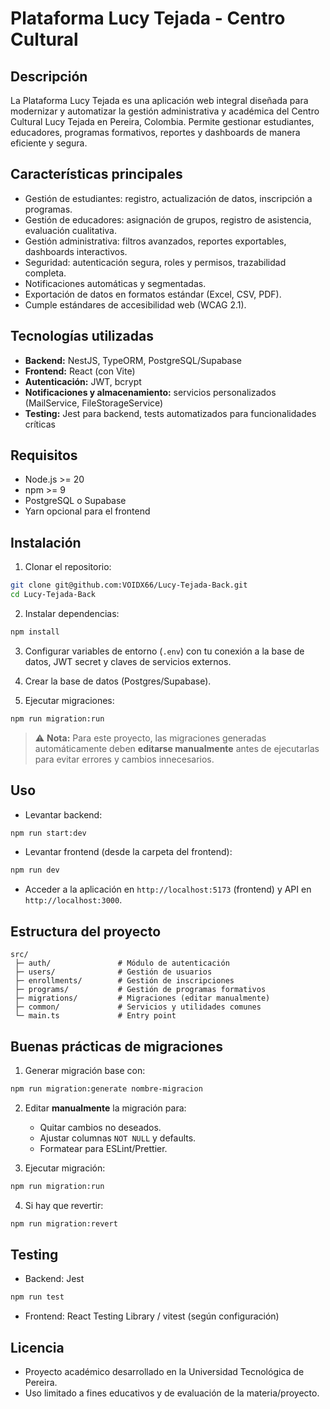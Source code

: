 # Plataforma Lucy Tejada - Centro Cultural

## Descripción

La Plataforma Lucy Tejada es una aplicación web integral diseñada para modernizar y automatizar la gestión administrativa y académica del Centro Cultural Lucy Tejada en Pereira, Colombia. Permite gestionar estudiantes, educadores, programas formativos, reportes y dashboards de manera eficiente y segura.

## Características principales

* Gestión de estudiantes: registro, actualización de datos, inscripción a programas.
* Gestión de educadores: asignación de grupos, registro de asistencia, evaluación cualitativa.
* Gestión administrativa: filtros avanzados, reportes exportables, dashboards interactivos.
* Seguridad: autenticación segura, roles y permisos, trazabilidad completa.
* Notificaciones automáticas y segmentadas.
* Exportación de datos en formatos estándar (Excel, CSV, PDF).
* Cumple estándares de accesibilidad web (WCAG 2.1).

## Tecnologías utilizadas

* **Backend:** NestJS, TypeORM, PostgreSQL/Supabase
* **Frontend:** React (con Vite)
* **Autenticación:** JWT, bcrypt
* **Notificaciones y almacenamiento:** servicios personalizados (MailService, FileStorageService)
* **Testing:** Jest para backend, tests automatizados para funcionalidades críticas

## Requisitos

* Node.js >= 20
* npm >= 9
* PostgreSQL o Supabase
* Yarn opcional para el frontend

## Instalación

1. Clonar el repositorio:

```bash
git clone git@github.com:VOIDX66/Lucy-Tejada-Back.git
cd Lucy-Tejada-Back
```

2. Instalar dependencias:

```bash
npm install
```

3. Configurar variables de entorno (`.env`) con tu conexión a la base de datos, JWT secret y claves de servicios externos.

4. Crear la base de datos (Postgres/Supabase).

5. Ejecutar migraciones:

```bash
npm run migration:run
```

> ⚠️ **Nota:** Para este proyecto, las migraciones generadas automáticamente deben **editarse manualmente** antes de ejecutarlas para evitar errores y cambios innecesarios.

## Uso

* Levantar backend:

```bash
npm run start:dev
```

* Levantar frontend (desde la carpeta del frontend):

```bash
npm run dev
```

* Acceder a la aplicación en `http://localhost:5173` (frontend) y API en `http://localhost:3000`.

## Estructura del proyecto

```
src/
 ├─ auth/               # Módulo de autenticación
 ├─ users/              # Gestión de usuarios
 ├─ enrollments/        # Gestión de inscripciones
 ├─ programs/           # Gestión de programas formativos
 ├─ migrations/         # Migraciones (editar manualmente)
 ├─ common/             # Servicios y utilidades comunes
 └─ main.ts             # Entry point
```

## Buenas prácticas de migraciones

1. Generar migración base con:

```bash
npm run migration:generate nombre-migracion
```

2. Editar **manualmente** la migración para:

   * Quitar cambios no deseados.
   * Ajustar columnas `NOT NULL` y defaults.
   * Formatear para ESLint/Prettier.

3. Ejecutar migración:

```bash
npm run migration:run
```

4. Si hay que revertir:

```bash
npm run migration:revert
```

## Testing

* Backend: Jest

```bash
npm run test
```

* Frontend: React Testing Library / vitest (según configuración)

## Licencia

* Proyecto académico desarrollado en la Universidad Tecnológica de Pereira.
* Uso limitado a fines educativos y de evaluación de la materia/proyecto.
